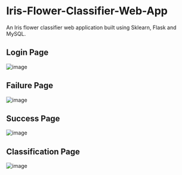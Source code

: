# Iris-Flower-Classifier-Web-App
An Iris flower classifier web application built using Sklearn, Flask and MySQL.

## Login Page
![image](https://user-images.githubusercontent.com/70320962/229270449-eb19dc91-4924-4f46-bffb-edc191a944e2.png)

## Failure Page
![image](https://user-images.githubusercontent.com/70320962/229270510-31edd9da-cd56-432e-8e13-06d7f0217f10.png)

## Success Page
![image](https://user-images.githubusercontent.com/70320962/229270558-b9455f79-1f23-4c55-b5f0-73e57fedfd7f.png)

## Classification Page
![image](https://user-images.githubusercontent.com/70320962/229270573-1bdb59ba-67f2-4dea-8123-8188c90ebabb.png)



